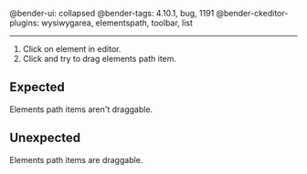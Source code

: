 @bender-ui: collapsed
@bender-tags: 4.10.1, bug, 1191
@bender-ckeditor-plugins: wysiwygarea, elementspath, toolbar, list

----

1. Click on element in editor.
1. Click and try to drag elements path item.


## Expected

Elements path items aren't draggable.

## Unexpected

Elements path items are draggable.
